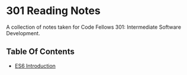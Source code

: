 # 301 Reading Notes
A collection of notes taken for Code Fellows 301: Intermediate Software Development.

## Table Of Contents

- [ES6 Introduction](es6-intro.md)
